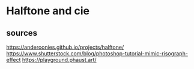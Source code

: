 # Halftone and cie

## sources
https://anderoonies.github.io/projects/halftone/
https://www.shutterstock.com/blog/photoshop-tutorial-mimic-risograph-effect
https://playground.phaust.art/

